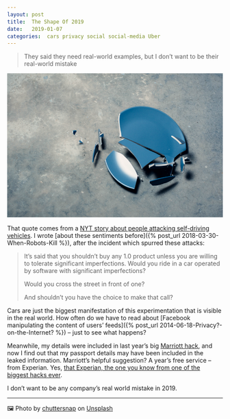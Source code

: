 ```yaml
---
layout: post
title:  The Shape Of 2019 
date:   2019-01-07 
categories:  cars privacy social social-media Uber 
---
```


> They said they need real-world examples, but I don’t want to be their real-world mistake

![A broken bowl](/images/unknown_filename.430.png)

That quote comes from a [NYT story about people attacking self-driving vehicles](https://www.nytimes.com/2018/12/31/us/waymo-self-driving-cars-arizona-attacks.html). I wrote [about these sentiments before]({% post_url 2018-03-30-When-Robots-Kill %}), after the incident which spurred these attacks:

> It’s said that you shouldn’t buy any 1.0 product unless you are willing to tolerate significant imperfections. Would you ride in a car operated by software with significant imperfections?
> 
> Would you cross the street in front of one?
> 
> And shouldn’t you have the choice to make that call?

Cars are just the biggest manifestation of this experimentation that is visible in the real world. How often do we have to read about [Facebook manipulating the content of users’ feeds]({% post_url 2014-06-18-Privacy?-on-the-Internet? %}) – just to see what happens? 

Meanwhile, my details were included in last year’s big [Marriott hack](https://www.cbsnews.com/amp/news/marriott-hack-more-than-5-million-passports-exposed/), and now I find out that my passport details may have been included in the leaked information. Marriott’s helpful suggestion? A year’s free service – from Experian. Yes, [that Experian, the one you know from one of the biggest hacks ever](https://www.washingtonpost.com/business/technology/equifax-hack-hits-credit-histories-of-up-to-143-million-americans/2017/09/07/a4ae6f82-941a-11e7-b9bc-b2f7903bab0d_story.html). 

I don’t want to be any company’s real world mistake in 2019.

*** 

🖼️ Photo by [chuttersnap](http://chuttersnap.com) on [Unsplash](http://www.unsplash.com)